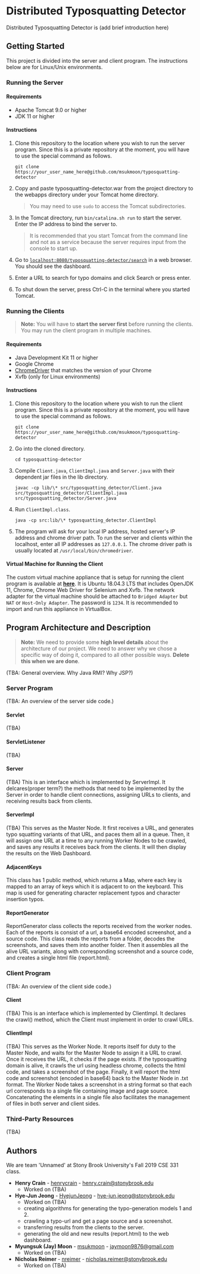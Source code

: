 # Distributed Typosquatting Detector

Distributed Typosquatting Detector is (add brief introduction here)

## Getting Started

This project is divided into the server and client program. The instructions below are for Linux/Unix environments.

### Running the Server

#### Requirements

* Apache Tomcat 9.0 or higher
* JDK 11 or higher

#### Instructions

1. Clone this repository to the location where you wish to run the server program. Since this is a private repository at the moment, you will have to use the special command as follows.

    ```shell
    git clone https://your_user_name_here@github.com/msukmoon/typosquatting-detector
    ```

2. Copy and paste typosquatting-detector.war from the project directory to the webapps directory under your Tomcat home directory.
    > You may need to use ``sudo`` to access the Tomcat subdirectories.

3. In the Tomcat directory, run ``bin/catalina.sh run`` to start the server. Enter the IP address to bind the server to.
    > It is recommended that you start Tomcat from the command line and not as a service because the server requires input from the console to start up.

4. Go to [``localhost:8080/typosquatting-detector/search``](http://localhost:8080/typosquatting-detector/search) in a web browser. You should see the dashboard.

5. Enter a URL to search for typo domains and click Search or press enter.

6. To shut down the server, press Ctrl-C in the terminal where you started Tomcat.

### Running the Clients

> **Note:** You will have to **start the server first** before running the clients. You may run the client program in multiple machines.

#### Requirements

* Java Development Kit 11 or higher
* Google Chrome
* [ChromeDriver](https://chromedriver.chromium.org/downloads) that matches the version of your Chrome
* Xvfb (only for Linux environments)

#### Instructions

1. Clone this repository to the location where you wish to run the client program. Since this is a private repository at the moment, you will have to use the special command as follows.
    ```shell
    git clone https://your_user_name_here@github.com/msukmoon/typosquatting-detector
    ```

2. Go into the cloned directory.
    ```shell
    cd typosquatting-detector
    ```

3. Compile ``Client.java``, ``ClientImpl.java`` and ``Server.java`` with their dependent jar files in the lib directory.
    ```shell
    javac -cp lib/\* src/typosquatting_detector/Client.java src/typosquatting_detector/ClientImpl.java src/typosquatting_detector/Server.java
    ```

4. Run ``ClientImpl.class``.
    ```shell
    java -cp src:lib/\* typosquatting_detector.ClientImpl
    ```

5. The program will ask for your local IP address, hosted server's IP address and chrome driver path. To run the server and clients within the localhost, enter all IP addresses as ``127.0.0.1``. The chrome driver path is usually located at ``/usr/local/bin/chromedriver``.

#### Virtual Machine for Running the Client

The custom virtual machine appliance that is setup for running the client program is available at **[here](https://drive.google.com/file/d/1c9HYGMQfblpX-hK-a4s_RQNDVVug69aK/view?usp=sharing)**. It is Ubuntu 18.04.3 LTS that includes OpenJDK 11, Chrome, Chrome Web Driver for Selenium and Xvfb. The network adapter for the virtual machine should be attached to ``Bridged Adapter`` but  ``NAT`` or ``Host-Only Adapter``. The password is ``1234``. It is recommended to import and run this appliance in VirtualBox.

## Program Architecture and Description

> **Note:** We need to provide some **high level details** about the architecture of our project. We need to answer why we chose a specific way of doing it, compared to all other possible ways. **Delete this when we are done**.

(TBA: General overview. Why Java RMI? Why JSP?)
		              

### Server Program

(TBA: An overview of the server side code.)

#### Servlet

(TBA)

#### ServletListener

(TBA)

#### Server

(TBA)
This is an interface which is implemented by ServerImpl. It delcares(proper term?) the methods that need to be implemented by the Server in order to handle client connections, assigning URLs to clients, and receiving results back from clients. 

#### ServerImpl

(TBA)
This serves as the Master Node. It first receives a URL, and generates typo squatting variants of that URL, and paces them all in a queue. Then, it will assign one URL at a time to any running Worker Nodes to be crawled, and saves any results it receives back from the clients. It will then display the results on the Web Dashboard. 

#### AdjacentKeys

This class has 1 public method, which returns a Map, where each key is mapped to an array of keys which it is adjacent to on the keyboard. This map is used for generating character replacement typos and character insertion typos.

#### ReportGenerator

ReportGenerator class collects the reports received from the worker nodes. Each of the reports is consist of a url, a base64 encoded screenshot, and a source code. This class reads the reports from a folder, decodes the screenshots, and saves them into another folder. Then it assembles all the alive URL variants, along with corresponding screenshot and a source code, and creates a single html file (report.html).

### Client Program

(TBA: An overview of the client side code.)

#### Client

(TBA)
This is an interface which is implemented by ClientImpl. It declares the crawl() method, which the Client must implement in order to crawl URLs.

#### ClientImpl

(TBA)
This serves as the Worker Node. It reports itself for duty to the Master Node, and waits for the Master Node to assign it a URL to crawl. Once it receives the URL, it checks if the page exists. If the typosquatting domain is alive, it crawls the url using headless chrome, collects the html code, and takes a screenshot of the page. Finally, it will report the html code and screenshot (encoded in base64) back to the Master Node in .txt format.
The Worker Node takes a screenshot in a string format so that each url corresponds to a single file containing image and page source. Concatenating the elements in a single file also facilitates the management of files in both server and client sides.


### Third-Party Resources

(TBA)


## Authors

We are team 'Unnamed' at Stony Brook University's Fall 2019 CSE 331 class.

* **Henry Crain** - [henrycrain](https://github.com/henrycrain) - henry.crain@stonybrook.edu
	* Worked on (TBA)
* **Hye-Jun Jeong** - [HyejunJeong](https://github.com/HyejunJeong) - hye-jun.jeong@stonybrook.edu
	* Worked on (TBA) 
	* creating algorithms for generating the typo-generation models 1 and 2.
	* crawling a typo-url and get a page source and a screenshot.
	* transferring results from the clients to the server.
	* generating the old and new results (report.html) to the web dashboard.
* **Myungsuk (Jay) Moon** - [msukmoon](https://github.com/msukmoon) - jaymoon9876@gmail.com
	* Worked on (TBA)
* **Nicholas Reimer** - [nreimer](https://github.com/nreimer) - nicholas.reimer@stonybrook.edu
	* Worked on (TBA)
